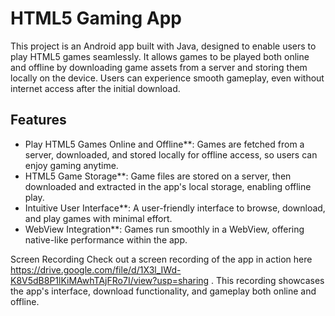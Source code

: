 # HTML5 Gaming App

This project is an Android app built with Java, designed to enable users to play HTML5 games seamlessly. It allows games to be played both online and offline by downloading game assets from a server and storing them locally on the device. Users can experience smooth gameplay, even without internet access after the initial download. 

## Features

- Play HTML5 Games Online and Offline**: Games are fetched from a server, downloaded, and stored locally for offline access, so users can enjoy gaming anytime.
- HTML5 Game Storage**: Game files are stored on a server, then downloaded and extracted in the app's local storage, enabling offline play.
- Intuitive User Interface**: A user-friendly interface to browse, download, and play games with minimal effort.
- WebView Integration**: Games run smoothly in a WebView, offering native-like performance within the app.

Screen Recording
Check out a screen recording of the app in action here https://drive.google.com/file/d/1X3l_IWd-K8V5dB8P1lKiMAwhTAjFRo7I/view?usp=sharing
. This recording showcases the app's interface, download functionality, and gameplay both online and offline.


